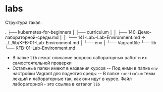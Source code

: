 # labs

Структура такая:

.
├── kubernetes-for-beginners
│   ├── curriculum
│   │   ├── 140-Демо-лабораторной-среды.md
│   │   └── 141-Lab:-Lab-Environment.md -> ../../lib/KFB-01-Lab-Environment.md
│   └── env
│       └── Vagrantfile
└── lib
    └── KFB-01-Lab-Environment.md
    
- В папке `lib` лежат описание вопросо лабораторных работ и их самостоятельной проверки
- Остальные папки имеют в названия курсов
-- Под ними в папке `env` настройки Vagrant для поднятия среды
-- В папке `curriculum` темы лекций и лабораторные так, как они идут в курсе. Файл лабораторной - это ссылка в каталог `lib`
